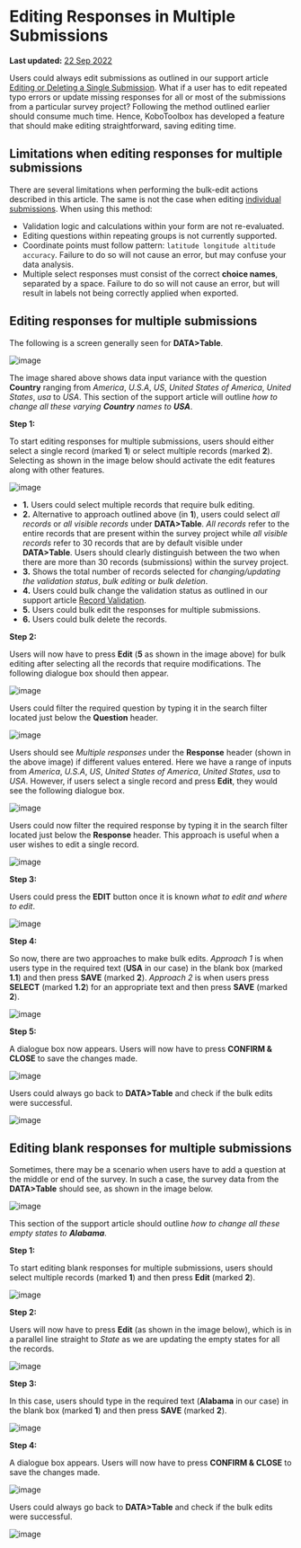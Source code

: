 # Editing Responses in Multiple Submissions
**Last updated:** <a href="https://github.com/kobotoolbox/docs/blob/509a98dad39e2899a5eff7e870481cf99749f321/source/howto_edit_multiple_submissions.md" class="reference">22 Sep 2022</a>

Users could always edit submissions as outlined in our support article
[Editing or Deleting a Single Submission](howto_edit_single_submissions.md).
What if a user has to edit repeated typo errors or update missing responses for
all or most of the submissions from a particular survey project? Following the
method outlined earlier should consume much time. Hence, KoboToolbox has
developed a feature that should make editing straightforward, saving editing
time.

## Limitations when editing responses for multiple submissions

There are several limitations when performing the bulk-edit actions described in
this article. The same is not the case when editing
[individual submissions](howto_edit_single_submissions.md). When using this
method:

- Validation logic and calculations within your form are not re-evaluated.
- Editing questions within repeating groups is not currently supported.
- Coordinate points must follow pattern: `latitude longitude altitude accuracy`.
  Failure to do so will not cause an error, but may confuse your data analysis.
- Multiple select responses must consist of the correct **choice names**,
  separated by a space. Failure to do so will not cause an error, but will
  result in labels not being correctly applied when exported.

## Editing responses for multiple submissions

The following is a screen generally seen for **DATA>Table**.

![image](/images/howto_edit_multiple_submissions/edit_multiple_1.png)

The image shared above shows data input variance with the question **Country**
ranging from _America_, _U.S.A_, _US_, _United States of America_, _United
States_, _usa_ to _USA_. This section of the support article will outline _how
to change all these varying **Country** names to **USA**_.

**Step 1:**

To start editing responses for multiple submissions, users should either select
a single record (marked **1**) or select multiple records (marked **2**).
Selecting as shown in the image below should activate the edit features along
with other features.

![image](/images/howto_edit_multiple_submissions/edit_multiple_2.png)

- **1.** Users could select multiple records that require bulk editing.
- **2.** Alternative to approach outlined above (in **1**), users could select
  _all records_ or _all visible records_ under **DATA>Table**. _All records_
  refer to the entire records that are present within the survey project while
  _all visible records_ refer to 30 records that are by default visible under
  **DATA>Table**. Users should clearly distinguish between the two when there
  are more than 30 records (submissions) within the survey project.
- **3.** Shows the total number of records selected for _changing/updating the
  validation status_, _bulk editing_ or _bulk deletion_.
- **4.** Users could bulk change the validation status as outlined in our
  support article [Record Validation](record_validation.md).
- **5.** Users could bulk edit the responses for multiple submissions.
- **6.** Users could bulk delete the records.

**Step 2:**

Users will now have to press **Edit** (**5** as shown in the image above) for
bulk editing after selecting all the records that require modifications. The
following dialogue box should then appear.

![image](/images/howto_edit_multiple_submissions/edit_multiple_3.png)

Users could filter the required question by typing it in the search filter
located just below the **Question** header.

![image](/images/howto_edit_multiple_submissions/edit_multiple_4.png)

Users should see _Multiple responses_ under the **Response** header (shown in
the above image) if different values entered. Here we have a range of inputs
from _America_, _U.S.A_, _US_, _United States of America_, _United States_,
_usa_ to _USA_. However, if users select a single record and press **Edit**,
they would see the following dialogue box.

![image](/images/howto_edit_multiple_submissions/edit_multiple_5.png)

Users could now filter the required response by typing it in the search filter
located just below the **Response** header. This approach is useful when a user
wishes to edit a single record.

![image](/images/howto_edit_multiple_submissions/edit_multiple_6.png)

**Step 3:**

Users could press the **EDIT** button once it is known _what to edit and where
to edit_.

![image](/images/howto_edit_multiple_submissions/edit_multiple_7.png)

**Step 4:**

So now, there are two approaches to make bulk edits. _Approach 1_ is when users
type in the required text (**USA** in our case) in the blank box (marked
**1.1**) and then press **SAVE** (marked **2**). _Approach 2_ is when users
press **SELECT** (marked **1.2**) for an appropriate text and then press
**SAVE** (marked **2**).

![image](/images/howto_edit_multiple_submissions/edit_multiple_8.png)

**Step 5:**

A dialogue box now appears. Users will now have to press **CONFIRM & CLOSE** to
save the changes made.

![image](/images/howto_edit_multiple_submissions/edit_multiple_9.png)

Users could always go back to **DATA>Table** and check if the bulk edits were
successful.

![image](/images/howto_edit_multiple_submissions/edit_multiple_10.png)

## Editing blank responses for multiple submissions

Sometimes, there may be a scenario when users have to add a question at the
middle or end of the survey. In such a case, the survey data from the
**DATA>Table** should see, as shown in the image below.

![image](/images/howto_edit_multiple_submissions/edit_multiple_11.png)

This section of the support article should outline _how to change all these
empty states to **Alabama**_.

**Step 1:**

To start editing blank responses for multiple submissions, users should select
multiple records (marked **1**) and then press **Edit** (marked **2**).

![image](/images/howto_edit_multiple_submissions/edit_multiple_12.png)

**Step 2:**

Users will now have to press **Edit** (as shown in the image below), which is in
a parallel line straight to _State_ as we are updating the empty states for all
the records.

![image](/images/howto_edit_multiple_submissions/edit_multiple_13.png)

**Step 3:**

In this case, users should type in the required text (**Alabama** in our case)
in the blank box (marked **1**) and then press **SAVE** (marked **2**).

![image](/images/howto_edit_multiple_submissions/edit_multiple_14.png)

**Step 4:**

A dialogue box appears. Users will now have to press **CONFIRM & CLOSE** to save
the changes made.

![image](/images/howto_edit_multiple_submissions/edit_multiple_15.png)

Users could always go back to **DATA>Table** and check if the bulk edits were
successful.

![image](/images/howto_edit_multiple_submissions/edit_multiple_16.png)
